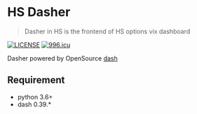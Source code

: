 # HS Dasher
> Dasher in HS is the frontend of HS options vix dashboard

[![LICENSE](https://img.shields.io/badge/license-Anti%20996-blue.svg)](https://github.com/996icu/996.ICU/blob/master/LICENSE)
<a href="https://996.icu"><img src="https://img.shields.io/badge/link-996.icu-red.svg" alt="996.icu"></a>

Dasher powered by OpenSource [dash](https://github.com/plotly/dash)

## Requirement
* python 3.6+
* dash 0.39.*
